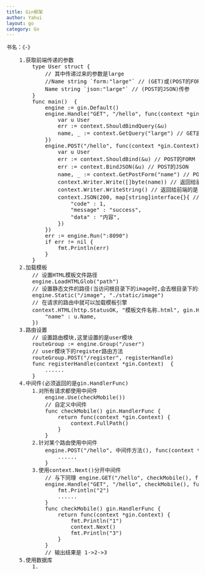 ```yaml
---
title: Gin框架
author: Yahui
layout: go
category: Go
---
```


书名：《-》

<pre style="text-align: left;">
	1.获取前端传递的参数
		type User struct {
			// 其中传递过来的参数是large
			//Name string `form:"large"` // (GET)或(POST的FORM)传参
			Name string `json:"large"` // (POST的JSON)传参
		}
		func main()  {
			engine := gin.Default()
			engine.Handle("GET", "/hello", func(context *gin.Context) {
				var u User
				err := context.ShouldBindQuery(&u)
				name, _ := context.GetQuery("large") // GET直接获取参数
			})
			engine.POST("/hello", func(context *gin.Context) {
				var u User
				err := context.ShouldBind(&u) // POST的FORM
				err := context.BindJSON(&u) // POST的JSON
				name, _ := context.GetPostForm("name") // POST的FORM,直接获取参数
				context.Writer.Write([]byte(name)) // 返回给前端的是byte
				context.Writer.WriteString() // 返回给前端的是string
				context.JSON(200, map[string]interface{}{ // 返回给前端的是JSON
					"code" : 1,
					"message" : "success",
					"data" : "内容",
				})
			})
			err := engine.Run(":8090")
			if err != nil {
				fmt.Println(err)
			}
		}
	2.加载模板
		// 设置HTML模板文件路径
		engine.LoadHTMLGlob("path")
		// 设置静态文件的路径(当访问根目录下的image时,会去根目录下的static/image文件中查找静态文件)
		engine.Static("/image", "./static/image")
		// 在请求的路由中就可以加载模板引擎
		context.HTML(http.StatusOK, "模板文件名称.html", gin.H{
			"name" : u.Name,
		})
	3.路由设置
		// 设置路由模块,这里设置的是user模块
		routeGroup := engine.Group("/user")
		// user模块下的register路由方法
		routeGroup.POST("/register", registerHandle)
		func registerHandle(context *gin.Context)  {
			......
		}
	4.中间件(必须返回的是gin.HandlerFunc)
		1.对所有请求都使用中间件
			engine.Use(checkMobile())
			// 自定义中间件
			func checkMobile() gin.HandlerFunc {
				return func(context *gin.Context) {
					context.FullPath()
				}
			}
		2.针对某个路由使用中间件
			engine.POST("/hello", 中间件方法(), func(context *gin.Context) {
				......
			}
		3.使用context.Next()分开中间件
			// 与下同理 engine.GET("/hello", checkMobile(), func(context *gin.Context) {
			engine.Handle("GET", "/hello", checkMobile(), func(context *gin.Context) {
				fmt.Println("2")
				......
			}
			func checkMobile() gin.HandlerFunc {
				return func(context *gin.Context) {
					fmt.Println("1")
					context.Next()
					fmt.Println("3")
				}
			}
			// 输出结果是 1->2->3
	5.使用数据库
		1.
</pre>